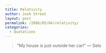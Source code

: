 ```yaml
---
title: Relativity
author: Josh Street
layout: post
permalink: /2006/05/04/relativity/
categories:
  - Quotations
---
```

> &#8220;My house is just outside her car!&#8221; &#8212; Selo